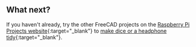 ## What next?

If you haven't already, try the other FreeCAD projects on the [Raspberry Pi Projects website](https://projects.raspberrypi.org/){:target="_blank"} to [make dice or a headphone tidy](https://projects.raspberrypi.org/en/projects?software%5B%5D=freecad){:target="_blank"}.
